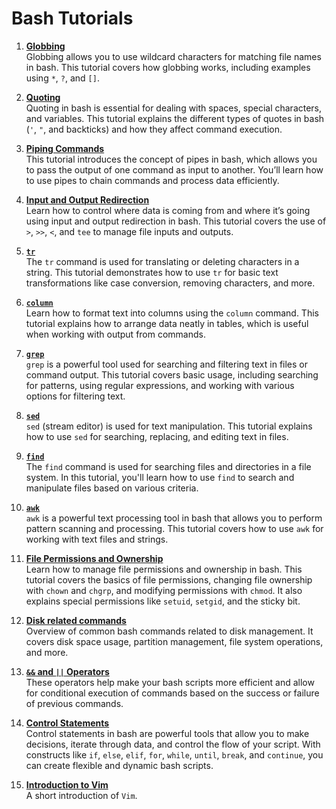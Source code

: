 # Bash Tutorials

1. **[Globbing](tutorials/globbing.md)**  
   Globbing allows you to use wildcard characters for matching file names in bash. This tutorial covers how globbing works, including examples using `*`, `?`, and `[]`.

2. **[Quoting](tutorials/quoting.md)**  
   Quoting in bash is essential for dealing with spaces, special characters, and variables. This tutorial explains the different types of quotes in bash (`'`, `"`, and backticks) and how they affect command execution.

3. **[Piping Commands](tutorials/pipes.md)**  
   This tutorial introduces the concept of pipes in bash, which allows you to pass the output of one command as input to another. You’ll learn how to use pipes to chain commands and process data efficiently.

4. **[Input and Output Redirection](tutorials/redirection.md)**  
   Learn how to control where data is coming from and where it’s going using input and output redirection in bash. This tutorial covers the use of `>`, `>>`, `<`, and `tee` to manage file inputs and outputs.

5. **[`tr`](tutorials/tr.md)**  
   The `tr` command is used for translating or deleting characters in a string. This tutorial demonstrates how to use `tr` for basic text transformations like case conversion, removing characters, and more.

6. **[`column`](tutorials/column.md)**  
   Learn how to format text into columns using the `column` command. This tutorial explains how to arrange data neatly in tables, which is useful when working with output from commands.

7. **[`grep`](tutorials/grep.md)**  
    `grep` is a powerful tool used for searching and filtering text in files or command output. This tutorial covers basic usage, including searching for patterns, using regular expressions, and working with various options for filtering text.

8. **[`sed`](tutorials/sed.md)**  
   `sed` (stream editor) is used for text manipulation. This tutorial explains how to use `sed` for searching, replacing, and editing text in files.

9. **[`find`](tutorials/find.md)**  
   The `find` command is used for searching files and directories in a file system. In this tutorial, you'll learn how to use `find` to search and manipulate files based on various criteria.

10. **[`awk`](tutorials/awk.md)**  
   `awk` is a powerful text processing tool in bash that allows you to perform pattern scanning and processing. This tutorial covers how to use `awk` for working with text files and strings.

11. **[File Permissions and Ownership](tutorials/permissions.md)**  
    Learn how to manage file permissions and ownership in bash. This tutorial covers the basics of file permissions, changing file ownership with `chown` and `chgrp`, and modifying permissions with `chmod`. It also explains special permissions like `setuid`, `setgid`, and the sticky bit.

12. **[Disk related commands](tutorials/disks.md)**  
    Overview of common bash commands related to disk management. It covers disk space usage, partition management, file system operations, and more. 

13. **[`&&` and `||` Operators](tutorials/and-or.md)**  
    These operators help make your bash scripts more efficient and allow for conditional execution of commands based on the success or failure of previous commands.

14. **[Control Statements](tutorials/control.md)**  
    Control statements in bash are powerful tools that allow you to make decisions, iterate through data, and control the flow of your script. With constructs like `if`, `else`, `elif`, `for`, `while`, `until`, `break`, and `continue`, you can create flexible and dynamic bash scripts.

15. **[Introduction to Vim](tutorials/vim.md)**  
    A short introduction of `Vim`. 